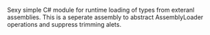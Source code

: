 Sexy simple C# module for runtime loading of types from exteranl assemblies. This is a seperate assembly to abstract AssemblyLoader operations and suppress trimming alets.